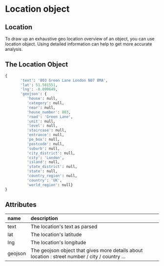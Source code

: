# Location object

## Location

To draw up an exhaustive geo location overview of an object, you can use location object. Using detailed information can help to get more accurate analysis.

## The Location Object

```python
{
       'text': '803 Green Lane London N07 8MA',
       'lat': 51.581551, 
       'lng': -0.099649, 
       'geojson': {
          'house': null, 
          'category': null, 
          'near': null, 
          'house_number': 803, 
          'road': 'Green Lane', 
          'unit': null, 
          'level': null, 
          'staircase': null, 
          'entrance': null, 
          'po_box': null, 
          'postcode': null, 
          'suburb': null, 
          'city_district': null, 
          'city': 'London', 
          'island': null, 
          'state_district': null, 
          'state': null, 
          'country_region': null, 
          'country': 'UK', 
          'world_region': null}
}
```

## Attributes

| name | description |
| :--- | :--- |
| text | The location's text as parsed |
| lat | The location's latitude |
| lng | The location's longitude |
| geojson | The geojson object that gives more details about location : street number / city / country ... |

